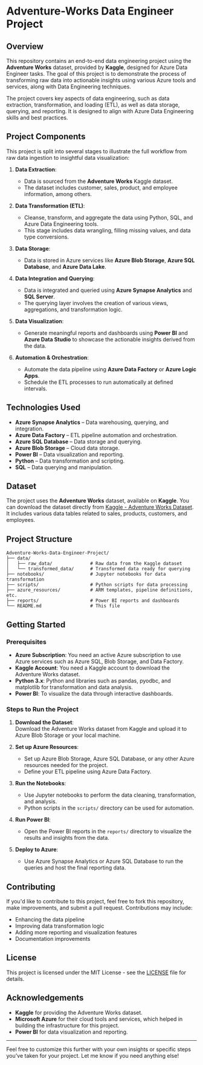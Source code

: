 # Adventure-Works Data Engineer Project

## Overview

This repository contains an end-to-end data engineering project using the **Adventure Works** dataset, provided by **Kaggle**, designed for Azure Data Engineer tasks. The goal of this project is to demonstrate the process of transforming raw data into actionable insights using various Azure tools and services, along with Data Engineering techniques.

The project covers key aspects of data engineering, such as data extraction, transformation, and loading (ETL), as well as data storage, querying, and reporting. It is designed to align with Azure Data Engineering skills and best practices.

## Project Components

This project is split into several stages to illustrate the full workflow from raw data ingestion to insightful data visualization:

1. **Data Extraction**:  
   - Data is sourced from the **Adventure Works** Kaggle dataset.
   - The dataset includes customer, sales, product, and employee information, among others.

2. **Data Transformation (ETL)**:  
   - Cleanse, transform, and aggregate the data using Python, SQL, and Azure Data Engineering tools.
   - This stage includes data wrangling, filling missing values, and data type conversions.

3. **Data Storage**:  
   - Data is stored in Azure services like **Azure Blob Storage**, **Azure SQL Database**, and **Azure Data Lake**.

4. **Data Integration and Querying**:  
   - Data is integrated and queried using **Azure Synapse Analytics** and **SQL Server**.
   - The querying layer involves the creation of various views, aggregations, and transformation logic.

5. **Data Visualization**:  
   - Generate meaningful reports and dashboards using **Power BI** and **Azure Data Studio** to showcase the actionable insights derived from the data.

6. **Automation & Orchestration**:  
   - Automate the data pipeline using **Azure Data Factory** or **Azure Logic Apps**.
   - Schedule the ETL processes to run automatically at defined intervals.

## Technologies Used

- **Azure Synapse Analytics** – Data warehousing, querying, and integration.
- **Azure Data Factory** – ETL pipeline automation and orchestration.
- **Azure SQL Database** – Data storage and querying.
- **Azure Blob Storage** – Cloud data storage.
- **Power BI** – Data visualization and reporting.
- **Python** – Data transformation and scripting.
- **SQL** – Data querying and manipulation.

## Dataset

The project uses the **Adventure Works** dataset, available on **Kaggle**. You can download the dataset directly from [Kaggle - Adventure Works Dataset](https://www.kaggle.com/). It includes various data tables related to sales, products, customers, and employees.

## Project Structure

```
Adventure-Works-Data-Engineer-Project/
├── data/
│   ├── raw_data/              # Raw data from the Kaggle dataset
│   └── transformed_data/      # Transformed data ready for querying
├── notebooks/                 # Jupyter notebooks for data transformation
├── scripts/                   # Python scripts for data processing
├── azure_resources/           # ARM templates, pipeline definitions, etc.
├── reports/                   # Power BI reports and dashboards
└── README.md                  # This file
```

## Getting Started

### Prerequisites

- **Azure Subscription**: You need an active Azure subscription to use Azure services such as Azure SQL, Blob Storage, and Data Factory.
- **Kaggle Account**: You need a Kaggle account to download the Adventure Works dataset.
- **Python 3.x**: Python and libraries such as pandas, pyodbc, and matplotlib for transformation and data analysis.
- **Power BI**: To visualize the data through interactive dashboards.

### Steps to Run the Project

1. **Download the Dataset**:  
   Download the Adventure Works dataset from Kaggle and upload it to Azure Blob Storage or your local machine.

2. **Set up Azure Resources**:  
   - Set up Azure Blob Storage, Azure SQL Database, or any other Azure resources needed for the project.
   - Define your ETL pipeline using Azure Data Factory.

3. **Run the Notebooks**:  
   - Use Jupyter notebooks to perform the data cleaning, transformation, and analysis.
   - Python scripts in the `scripts/` directory can be used for automation.

4. **Run Power BI**:  
   - Open the Power BI reports in the `reports/` directory to visualize the results and insights from the data.

5. **Deploy to Azure**:  
   - Use Azure Synapse Analytics or Azure SQL Database to run the queries and host the final reporting data.

## Contributing

If you'd like to contribute to this project, feel free to fork this repository, make improvements, and submit a pull request. Contributions may include:

- Enhancing the data pipeline
- Improving data transformation logic
- Adding more reporting and visualization features
- Documentation improvements

## License

This project is licensed under the MIT License - see the [LICENSE](LICENSE) file for details.

## Acknowledgements

- **Kaggle** for providing the Adventure Works dataset.
- **Microsoft Azure** for their cloud tools and services, which helped in building the infrastructure for this project.
- **Power BI** for data visualization and reporting.

---

Feel free to customize this further with your own insights or specific steps you’ve taken for your project. Let me know if you need anything else!
